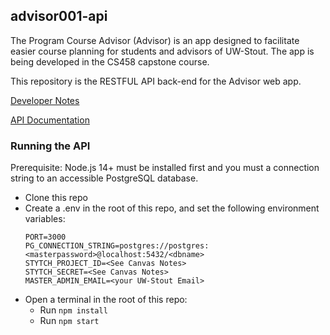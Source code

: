 ## advisor001-api

The Program Course Advisor (Advisor) is an app designed to facilitate easier course planning for students and advisors of UW-Stout. The app is being developed in the CS458 capstone course.

This repository is the RESTFUL API back-end for the Advisor web app.

[Developer Notes](docs/developer.md)

[API Documentation](docs/api.md)

### Running the API

Prerequisite: Node.js 14+ must be installed first and you must a connection string to an accessible PostgreSQL database.

- Clone this repo
- Create a .env in the root of this repo, and set the following environment variables:
  ```env
  PORT=3000
  PG_CONNECTION_STRING=postgres://postgres:<masterpassword>@localhost:5432/<dbname>
  STYTCH_PROJECT_ID=<See Canvas Notes>
  STYTCH_SECRET=<See Canvas Notes>
  MASTER_ADMIN_EMAIL=<your UW-Stout Email>
  ```
- Open a terminal in the root of this repo:
  - Run `npm install`
  - Run `npm start`
